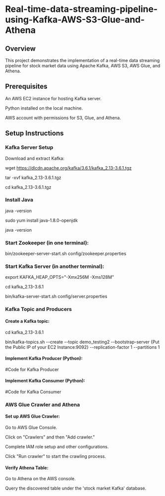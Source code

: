 # Real-time-data-streaming-pipeline-using-Kafka-AWS-S3-Glue-and-Athena

## Overview

This project demonstrates the implementation of a real-time data streaming pipeline for stock market data using Apache Kafka, AWS S3, AWS Glue, and Athena. 

## Prerequisites

An AWS EC2 instance for hosting Kafka server.

Python installed on the local machine.

AWS account with permissions for S3, Glue, and Athena.

## Setup Instructions

### Kafka Server Setup

Download and extract Kafka:

wget https://dlcdn.apache.org/kafka/3.6.1/kafka_2.13-3.6.1.tgz

tar -xvf kafka_2.13-3.6.1.tgz

cd kafka_2.13-3.6.1.tgz

### Install Java

java -version

sudo yum install java-1.8.0-openjdk

java -version

### Start Zookeeper (in one terminal):

bin/zookeeper-server-start.sh config/zookeeper.properties

### Start Kafka Server (in another terminal):

export KAFKA_HEAP_OPTS="-Xmx256M -Xms128M"

cd kafka_2.13-3.6.1

bin/kafka-server-start.sh config/server.properties

### Kafka Topic and Producers

#### Create a Kafka topic:

cd kafka_2.13-3.6.1

bin/kafka-topics.sh --create --topic demo_testing2 --bootstrap-server {Put the Public IP of your EC2 Instance:9092} --replication-factor 1 --partitions 1

#### Implement Kafka Producer (Python):

#Code for Kafka Producer

#### Implement Kafka Consumer (Python):

#Code for Kafka Consumer

### AWS Glue Crawler and Athena

#### Set up AWS Glue Crawler:

Go to AWS Glue Console.

Click on "Crawlers" and then "Add crawler."

Complete IAM role setup and other configurations.

Click "Run crawler" to start the crawling process.

#### Verify Athena Table:

Go to Athena on the AWS console.

Query the discovered table under the 'stock market Kafka' database.
